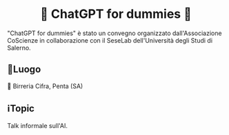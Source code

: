 <h1 align="center">🍻 ChatGPT for dummies 🤖</h1>
"ChatGPT for dummies" è stato un convegno organizzato dall'Associazione CoScienze in collaborazione con il SeseLab dell'Università degli Studi di Salerno.

<h2>📍Luogo</h2>
🍻 Birreria Cifra, Penta (SA)

<h2>ℹ️Topic</h2>
Talk informale sull'AI.